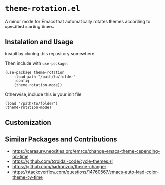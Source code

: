 # `theme-rotation.el`
A minor mode for Emacs that automatically rotates themes according to specified starting times. 

## Instalation and Usage
Install by cloning this repository somewhere.

Then include with `use-package`:

    (use-package theme-rotation
        :load-path "/path/to/folder"
        :config 
        (theme-rotation-mode))

Otherwise, include this in your init file:

    (load "/path/to/folder")
    (theme-rotation-mode)

## Customization


## Similar Packages and Contributions
- https://parasurv.neocities.org/emacs/change-emacs-theme-depending-on-time
- https://github.com/toroidal-code/cycle-themes.el
- https://github.com/hadronzoo/theme-changer
- https://stackoverflow.com/questions/14760567/emacs-auto-load-color-theme-by-time
